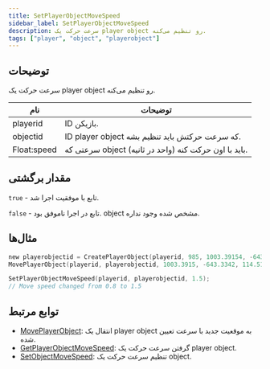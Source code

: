 ```yaml
---
title: SetPlayerObjectMoveSpeed
sidebar_label: SetPlayerObjectMoveSpeed
description: سرعت حرکت یک player object رو تنظیم می‌کنه.
tags: ["player", "object", "playerobject"]
---
```


<VersionWarn version='omp v1.1.0.2612' />

## توضیحات

سرعت حرکت یک player object رو تنظیم می‌کنه.

| نام         | توضیحات                                              |
|-------------|------------------------------------------------------|
| playerid    | ID بازیکن.                                           |
| objectid    | ID player object که سرعت حرکتش باید تنظیم بشه.       |
| Float:speed | سرعتی که object باید با اون حرکت کنه (واحد در ثانیه). |

## مقدار برگشتی

`true` - تابع با موفقیت اجرا شد.

`false` - تابع در اجرا ناموفق بود. object مشخص شده وجود نداره.

## مثال‌ها

```c
new playerobjectid = CreatePlayerObject(playerid, 985, 1003.39154, -643.33423, 122.35060,   0.00000, 1.00000, 24.00000);
MovePlayerObject(playerid, playerobjectid, 1003.3915, -643.3342, 114.5122,  0.8);

SetPlayerObjectMoveSpeed(playerid, playerobjectid, 1.5);
// Move speed changed from 0.8 to 1.5
```

## توابع مرتبط

- [MovePlayerObject](MovePlayerObject): انتقال یک player object به موقعیت جدید با سرعت تعیین شده.
- [GetPlayerObjectMoveSpeed](GetPlayerObjectMoveSpeed): گرفتن سرعت حرکت یک player object.
- [SetObjectMoveSpeed](SetObjectMoveSpeed): تنظیم سرعت حرکت یک object.